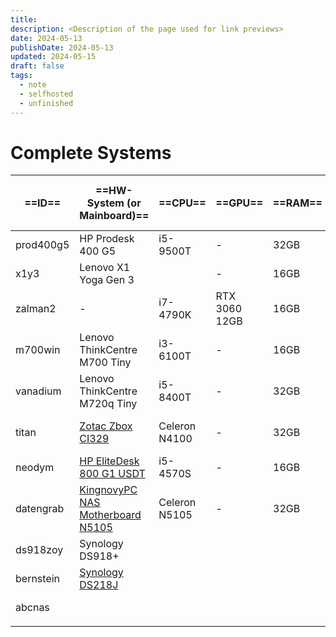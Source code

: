 ```yaml
---
title: 
description: <Description of the page used for link previews>
date: 2024-05-13
publishDate: 2024-05-13
updated: 2024-05-15
draft: false
tags:
  - note
  - selfhosted
  - unfinished
---
```

 
# Complete Systems


| ==ID==    | ==HW-System (or Mainboard)==                                                     | ==CPU==       | ==GPU==       | ==RAM== | ==Total Usable (Raw) Storage== | ==Usage==       |
| --------- | -------------------------------------------------------------------------------- | ------------- | ------------- | ------- | ------------------------------ | --------------- |
| prod400g5 | HP Prodesk 400 G5                                                                | i5-9500T      | -             | 32GB    |                                | Backup-PC       |
| x1y3      | Lenovo X1 Yoga Gen 3                                                             |               | -             | 16GB    |                                | Laptop          |
| zalman2   | -                                                                                | i7-4790K      | RTX 3060 12GB | 16GB    |                                | Gaming-PC       |
| m700win   | Lenovo ThinkCentre M700 Tiny                                                     | i3-6100T      | -             | 16GB    | 1.25TB                         | Home-PC         |
| vanadium  | Lenovo ThinkCentre M720q Tiny                                                    | i5-8400T      | -             | 32GB    |                                | PVE ()          |
| titan     | [Zotac Zbox CI329](https://www.amazon.de/gp/product/B07H569HM2/)                 | Celeron N4100 | -             | 32GB    |                                | PVE (always-on) |
| neodym    | [HP EliteDesk 800 G1 USDT](https://www.amazon.de/gp/product/B07F1S9GXS/)         | i5-4570S      | -             | 16GB    |                                |                 |
| datengrab | [KingnovyPC NAS Motherboard N5105](https://www.amazon.de/gp/product/B0BYVMNMR9/) | Celeron N5105 | -             | 32GB    | 85TB (96.5TB)                  | unraid          |
| ds918zoy  | Synology DS918+                                                                  |               |               |         | 20TB (32TB)                    | NAS (private)   |
| bernstein | [Synology DS218J](https://www.amazon.de/gp/product/B076S8NSCD/)                  |               |               |         | 4TB (8TB)                      | NAS (backup)    |
| abcnas    |                                                                                  |               |               |         |                                | NAS (business)  |
|           |                                                                                  |               |               |         |                                |                 |


##